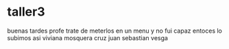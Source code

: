 # taller3
buenas tardes profe trate de meterlos  en un  menu  y no fui capaz entoces lo  subimos  asi
viviana mosquera cruz
juan sebastian vesga
